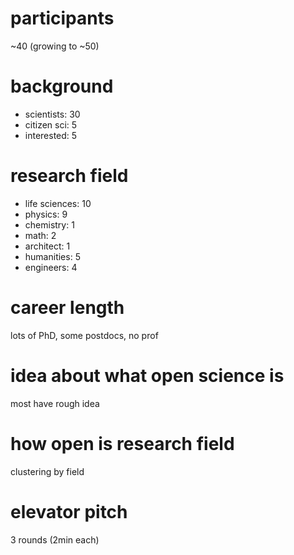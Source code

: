 # participants
~40 (growing to ~50)

# background
 - scientists: 30
 - citizen sci: 5
 - interested: 5

# research field
 - life sciences: 10
 - physics: 9
 - chemistry: 1
 - math: 2
 - architect: 1
 - humanities: 5
 - engineers: 4

# career length
lots of PhD, some postdocs, no prof

# idea about what open science is
most have rough idea

# how open is research field
clustering by field

# elevator pitch
3 rounds (2min each)
